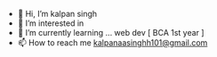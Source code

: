 - 👋 Hi, I’m kalpan singh
- 👀 I’m interested in 
- 🌱 I’m currently learning ... web dev [ BCA  1st year ]
- 📫 How to reach me kalpanaasinghh101@gmail.com


<!---
kalpana-singh-101/kalpana-singh-101 is a ✨ special ✨ repository because its `README.md` (this file) appears on your GitHub profile.
You can click the Preview link to take a look at your changes.
--->
